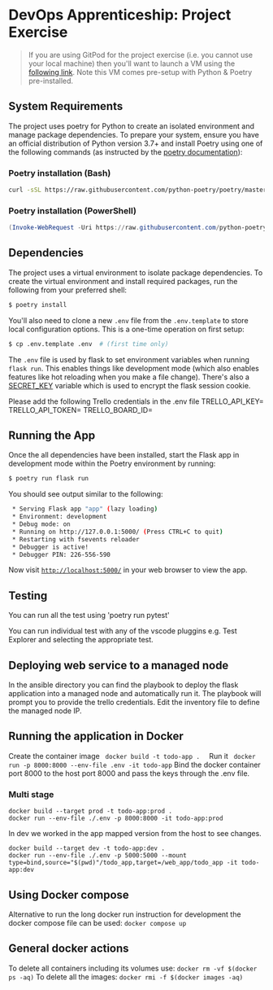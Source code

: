 # DevOps Apprenticeship: Project Exercise

> If you are using GitPod for the project exercise (i.e. you cannot use your local machine) then you'll want to launch a VM using the [following link](https://gitpod.io/#https://github.com/CorndelWithSoftwire/DevOps-Course-Starter). Note this VM comes pre-setup with Python & Poetry pre-installed.

## System Requirements

The project uses poetry for Python to create an isolated environment and manage package dependencies. To prepare your system, ensure you have an official distribution of Python version 3.7+ and install Poetry using one of the following commands (as instructed by the [poetry documentation](https://python-poetry.org/docs/#system-requirements)):

### Poetry installation (Bash)

```bash
curl -sSL https://raw.githubusercontent.com/python-poetry/poetry/master/install-poetry.py | python -
```

### Poetry installation (PowerShell)

```powershell
(Invoke-WebRequest -Uri https://raw.githubusercontent.com/python-poetry/poetry/master/install-poetry.py -UseBasicParsing).Content | python -
```

## Dependencies

The project uses a virtual environment to isolate package dependencies. To create the virtual environment and install required packages, run the following from your preferred shell:

```bash
$ poetry install
```

You'll also need to clone a new `.env` file from the `.env.template` to store local configuration options. This is a one-time operation on first setup:

```bash
$ cp .env.template .env  # (first time only)
```

The `.env` file is used by flask to set environment variables when running `flask run`. This enables things like development mode (which also enables features like hot reloading when you make a file change). There's also a [SECRET_KEY](https://flask.palletsprojects.com/en/1.1.x/config/#SECRET_KEY) variable which is used to encrypt the flask session cookie.

Please add the following Trello credentials in the .env file
TRELLO_API_KEY=
TRELLO_API_TOKEN=
TRELLO_BOARD_ID=

## Running the App

Once the all dependencies have been installed, start the Flask app in development mode within the Poetry environment by running:
```bash
$ poetry run flask run
```

You should see output similar to the following:
```bash
 * Serving Flask app "app" (lazy loading)
 * Environment: development
 * Debug mode: on
 * Running on http://127.0.0.1:5000/ (Press CTRL+C to quit)
 * Restarting with fsevents reloader
 * Debugger is active!
 * Debugger PIN: 226-556-590
```
Now visit [`http://localhost:5000/`](http://localhost:5000/) in your web browser to view the app.


## Testing
You can run all the test using 'poetry run pytest' 

You can run individual test with any of the vscode pluggins e.g. Test Explorer and selecting the appropriate test.

## Deploying web service to a managed node
In the ansible directory you can find the playbook to deploy the flask application into a managed node and automatically run it. The playbook will prompt you to provide the trello credentials. Edit the inventory file to define the managed node IP.

## Running the application in Docker
Create the container image ```  docker build -t todo-app .   ```
Run it ```  docker run -p 8000:8000 --env-file .env -it todo-app ```
Bind the docker container port 8000 to the host port 8000 and pass the keys through the .env file.

### Multi stage

``` 
docker build --target prod -t todo-app:prod .       
docker run --env-file ./.env -p 8000:8000 -it todo-app:prod
```

In dev we worked in the app mapped version from the host to see changes.
```
docker build --target dev -t todo-app:dev .       
docker run --env-file ./.env -p 5000:5000 --mount type=bind,source="$(pwd)"/todo_app,target=/web_app/todo_app -it todo-app:dev
```

## Using Docker compose
Alternative to run the long docker run instruction for development the docker compose file can be used: ``` docker compose up ```
## General docker actions
To delete all containers including its volumes use: ``` docker rm -vf $(docker ps -aq) ```
To delete all the images: ``` docker rmi -f $(docker images -aq)  ```

